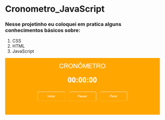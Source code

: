 # Cronometro_JavaScript


### Nesse projetinho eu coloquei em pratica alguns conhecimentos básicos sobre:

1. CSS
2. HTML
3. JavaScript

  <img  src="https://raw.githubusercontent.com/GabrielBorges-dev/Cronometro_JavaScript/main/Imagens_do_projeto/Captura%20de%20tela%202022-01-14%20211850.png"/>
